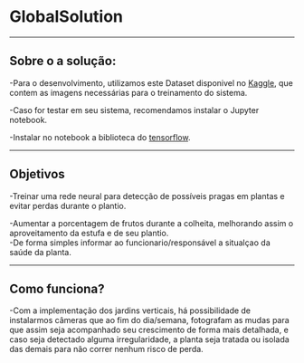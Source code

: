 # GlobalSolution
______________________
<h2>Sobre o a solução:</h2>

-Para o desenvolvimento, utilizamos este Dataset disponivel no <a href="https://www.kaggle.com/datasets/arjuntejaswi/plant-village">Kaggle</a>, que contem as imagens necessárias para o treinamento do sistema.

-Caso for testar em seu sistema, recomendamos instalar o Jupyter notebook.

-Instalar no notebook a biblioteca do <a href="https://www.tensorflow.org/install/pip?hl=pt-br">tensorflow</a>.
______________________
<h2>Objetivos</h2>
-Treinar uma rede neural para detecção de possíveis pragas em plantas e evitar perdas durante o plantio.

-Aumentar a porcentagem de frutos durante a colheita, melhorando assim o aproveitamento da estufa e de seu plantio.       
-De forma simples informar ao funcionario/responsável a situalçao da saúde da planta.       
______________________
<h2>Como funciona?</h2>
-Com a implementação dos jardins verticais, há possibilidade de instalarmos câmeras que ao fim do dia/semana, fotografam as mudas para que assim seja acompanhado seu crescimento de forma mais detalhada, e caso seja detectado alguma irregularidade, a planta seja tratada ou isolada das demais para não correr nenhum risco de perda. 
